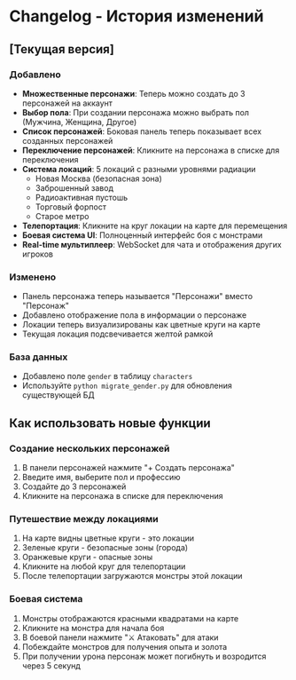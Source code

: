 # Changelog - История изменений

## [Текущая версия]

### Добавлено
- **Множественные персонажи**: Теперь можно создать до 3 персонажей на аккаунт
- **Выбор пола**: При создании персонажа можно выбрать пол (Мужчина, Женщина, Другое)
- **Список персонажей**: Боковая панель теперь показывает всех созданных персонажей
- **Переключение персонажей**: Кликните на персонажа в списке для переключения
- **Система локаций**: 5 локаций с разными уровнями радиации
  - Новая Москва (безопасная зона)
  - Заброшенный завод
  - Радиоактивная пустошь
  - Торговый форпост
  - Старое метро
- **Телепортация**: Кликните на круг локации на карте для перемещения
- **Боевая система UI**: Полноценный интерфейс боя с монстрами
- **Real-time мультиплеер**: WebSocket для чата и отображения других игроков

### Изменено
- Панель персонажа теперь называется "Персонажи" вместо "Персонаж"
- Добавлено отображение пола в информации о персонаже
- Локации теперь визуализированы как цветные круги на карте
- Текущая локация подсвечивается желтой рамкой

### База данных
- Добавлено поле `gender` в таблицу `characters`
- Используйте `python migrate_gender.py` для обновления существующей БД

## Как использовать новые функции

### Создание нескольких персонажей
1. В панели персонажей нажмите "+ Создать персонажа"
2. Введите имя, выберите пол и профессию
3. Создайте до 3 персонажей
4. Кликните на персонажа в списке для переключения

### Путешествие между локациями
1. На карте видны цветные круги - это локации
2. Зеленые круги - безопасные зоны (города)
3. Оранжевые круги - опасные зоны
4. Кликните на любой круг для телепортации
5. После телепортации загружаются монстры этой локации

### Боевая система
1. Монстры отображаются красными квадратами на карте
2. Кликните на монстра для начала боя
3. В боевой панели нажмите "⚔️ Атаковать" для атаки
4. Побеждайте монстров для получения опыта и золота
5. При получении урона персонаж может погибнуть и возродится через 5 секунд

